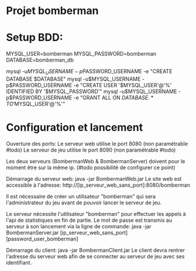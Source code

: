 # Projet bomberman

# Setup BDD:
MYSQL_USER=bomberman
MYSQL_PASSWORD=bomberman
DATABASE=bomberman_db

mysql -u$MYSQL_USERNAME -p$PASSWORD_USERNAME -e "CREATE DATABASE $DATABASE"
mysql -u$MYSQL_USERNAME -p$PASSWORD_USERNAME -e "CREATE USER '$MYSQL_USER'@'%' IDENTIFIED BY '$MYSQL_PASSWORD'"
mysql -u$MYSQL_USERNAME -p$PASSWORD_USERNAME -e "GRANT ALL ON $DATABASE.* TO '$MYSQL_USER'@'%'"

# Configuration et lancement
Ouverture des ports:
Le serveur web utilise le port 8080 (non paramétrable #todo)
Le serveur de jeu utilise le port 8090 (non paramétrable #todo)

Les deux serveurs (BombermanWeb & BombermanServer) doivent pour le moment être sur la même ip. (#todo possibilité de configurer ce point)

Démarrage du serveur web:
java -jar BombermanWeb.jar
Le site web est accessible à l'adresse: http://[ip_serveur_web_sans_port]:8080/bomberman

Il est nécessaire de créer un utilisateur "bomberman" qui sera l'administrateur du jeu avant de pouvoir lancer le serveur de jeu.

Le serveur nécessite l'utilisateur "bomberman" pour effectuer les appels à l'api de statistiques en fin de partie. Le mot de passe est transmis au serveur à son lancement via la ligne de commande:
java -jar BombermanServer.jar [ip_serveur_web_sans_port] [password_user_bomberman]

Démarrage du client:
java -jar BombermanClient.jar
Le client devra rentrer l'adresse du serveur web afin de se connecter au serveur de jeu avec ses identifiant.

